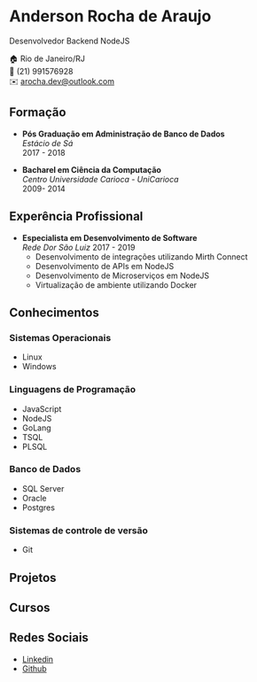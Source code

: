 # Anderson Rocha de Araujo
Desenvolvedor Backend NodeJS

:house:     Rio de Janeiro/RJ <br>
:iphone:    (21) 991576928<br>
:envelope:  arocha.dev@outlook.com

## Formação

* **Pós Graduação em Administração de Banco de Dados** <br>
*Estácio de Sá* <br>
2017 - 2018

* **Bacharel em Ciência da Computação** <br>
*Centro Universidade Carioca - UniCarioca* <br>
2009- 2014

## Experência Profissional

* **Especialista em Desenvolvimento de Software**<br>
*Rede Dor São Luiz*
2017 - 2019
  * Desenvolvimento de integrações utilizando Mirth Connect
  * Desenvolvimento de APIs em NodeJS
  * Desenvolvimento de Microserviços em NodeJS
  * Virtualização de ambiente utilizando Docker

## Conhecimentos

### Sistemas Operacionais
* Linux
* Windows

### Linguagens de Programação
* JavaScript
* NodeJS
* GoLang
* TSQL
* PLSQL

### Banco de Dados
* SQL Server
* Oracle
* Postgres

### Sistemas de controle de versão
* Git

## Projetos
## Cursos

## Redes Sociais
*  [Linkedin](https://www.linkedin.com/arocha-)
*  [Github](https://github.com/arochaa)

<!--
**arochaa/arochaa** is a ✨ _special_ ✨ repository because its `README.md` (this file) appears on your GitHub profile.

Here are some ideas to get you started:

- 🔭 I’m currently working on ...
- 🌱 I’m currently learning ...
- 👯 I’m looking to collaborate on ...
- 🤔 I’m looking for help with ...
- 💬 Ask me about ...
- 📫 How to reach me: ...
- 😄 Pronouns: ...
- ⚡ Fun fact: ...
-->
